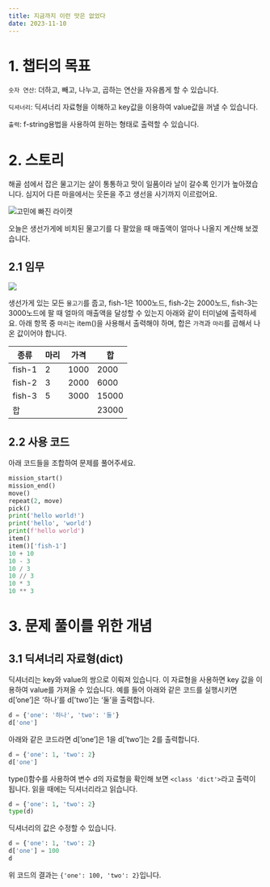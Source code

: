 ```yaml
---
title: 지금까지 이런 맛은 없었다
date: 2023-11-10
---
```


# 1. 챕터의 목표

`숫자 연산`: 더하고, 빼고, 나누고, 곱하는 연산을 자유롭게 할 수 있습니다.

`딕셔너리`: 딕셔너리 자료형을 이해하고 key값을 이용하여 value값을 꺼낼 수 있습니다.

`출력`: f-string용법을 사용하여 원하는 형태로 출력할 수 있습니다.

# 2. 스토리

해골 섬에서 잡은 물고기는 살이 통통하고 맛이 일품이라 날이 갈수록 인기가 높아졌습니다. 심지어 다른 마을에서는 웃돈을 주고 생선을 사기까지 이르렀어요.

![고민에 빠진 라이캣](/images/wenivworld/expedition04-1.png)

오늘은 생선가게에 비치된 물고기를 다 팔았을 때 매출액이 얼마나 나올지 계산해 보겠습니다.

## 2.1 임무

![](/images/wenivworld/expedition04-2.png)

생선가게 있는 모든 `물고기`를 줍고, fish-1은 1000노드, fish-2는 2000노드, fish-3는 3000노드에 팔 때 얼마의 매출액을 달성할 수 있는지 아래와 같이 터미널에 출력하세요. 아래 항목 중 `마리`는 item()을 사용해서 출력해야 하며, 합은 `가격`과 `마리`를 곱해서 나온 값이어야 합니다.

| 종류   | 마리 | 가격 | 합    |
| ------ | ---- | ---- | ----- |
| fish-1 | 2    | 1000 | 2000  |
| fish-2 | 3    | 2000 | 6000  |
| fish-3 | 5    | 3000 | 15000 |
| 합     |      |      | 23000 |

## 2.2 사용 코드

아래 코드들을 조합하여 문제를 풀어주세요.

```python
mission_start()
mission_end()
move()
repeat(2, move)
pick()
print('hello world!')
print('hello', 'world')
print(f'hello world')
item()
item()['fish-1']
10 + 10
10 - 3
10 / 3
10 // 3
10 * 3
10 ** 3
```

# 3. 문제 풀이를 위한 개념

## 3.1 딕셔너리 자료형(dict)

딕셔너리는 key와 value의 쌍으로 이뤄져 있습니다. 이 자료형을 사용하면 key 값을 이용하여 value를 가져올 수 있습니다. 예를 들어 아래와 같은 코드를 실행시키면 d[’one’]은 ‘하나’를 d[’two’]는 ‘둘’을 출력합니다.

```python
d = {'one': '하나', 'two': '둘'}
d['one']
```

아래와 같은 코드라면 d[’one’]은 1을 d[’two’]는 2를 출력합니다.

```python
d = {'one': 1, 'two': 2}
d['one']
```

type()함수를 사용하여 변수 d의 자료형을 확인해 보면 `<class 'dict'>`라고 출력이 됩니다. 읽을 때에는 딕셔너리라고 읽습니다.

```python
d = {'one': 1, 'two': 2}
type(d)
```

딕셔너리의 값은 수정할 수 있습니다.

```python
d = {'one': 1, 'two': 2}
d['one'] = 100
d
```

위 코드의 결과는 `{'one': 100, 'two': 2}`입니다.
